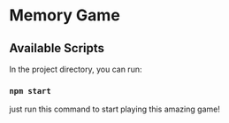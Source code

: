 # Memory Game


## Available Scripts

In the project directory, you can run:

### `npm start`

just run this command to start playing this amazing game!
